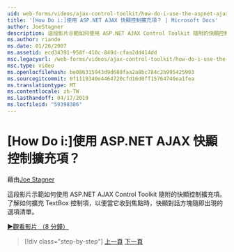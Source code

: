 ```yaml
---
uid: web-forms/videos/ajax-control-toolkit/how-do-i-use-the-aspnet-ajax-popup-control-extender
title: '[How Do i:]使用 ASP.NET AJAX 快顯控制擴充項？ | Microsoft Docs'
author: JoeStagner
description: 這段影片示範如何使用 ASP.NET AJAX Control Toolkit 隨附的快顯控制擴充項。 了解如何擴充 TextBox 控制項，讓...
ms.author: riande
ms.date: 01/26/2007
ms.assetid: ecd34391-958f-410c-849d-cfaa2dd414dd
msc.legacyurl: /web-forms/videos/ajax-control-toolkit/how-do-i-use-the-aspnet-ajax-popup-control-extender
msc.type: video
ms.openlocfilehash: be086315943d9d680faa2a8bc784c2b995425903
ms.sourcegitcommit: 0f1119340e4464720cfd16d0ff15764746ea1fea
ms.translationtype: MT
ms.contentlocale: zh-TW
ms.lasthandoff: 04/17/2019
ms.locfileid: "59398386"
---
```

# <a name="how-do-i-use-the-aspnet-ajax-popup-control-extender"></a>[How Do i:]使用 ASP.NET AJAX 快顯控制擴充項？

藉由[Joe Stagner](https://github.com/JoeStagner)

這段影片示範如何使用 ASP.NET AJAX Control Toolkit 隨附的快顯控制擴充項。 了解如何擴充 TextBox 控制項，以便當它收到焦點時，快顯對話方塊隨即出現的選項清單。

[&#9654;觀看影片 （8 分鐘）](https://channel9.msdn.com/Blogs/ASP-NET-Site-Videos/how-do-i-use-the-aspnet-ajax-popup-control-extender)

> [!div class="step-by-step"]
> [上一頁](how-do-i-use-the-aspnet-ajax-textboxwatermark-control-extender.md)
> [下一頁](how-do-i-use-the-aspnet-ajax-modalpopup-extender-control.md)

